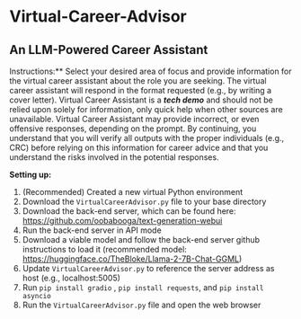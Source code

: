 # Virtual-Career-Advisor
## An LLM-Powered Career Assistant
Instructions:** Select your desired area of focus and provide information for the virtual career assistant about the role you are seeking. The virtual career assistant will respond in the format requested (e.g., by writing a cover letter). Virtual Career Assistant is a ***tech demo*** and should not be relied upon solely for information, only quick help when other sources are unavailable. Virtual Career Assistant may provide incorrect, or even offensive responses, depending on the prompt. By continuing, you understand that you will verify all outputs with the proper individuals (e.g., CRC) before relying on this information for career advice and that you understand the risks involved in the potential responses.

**Setting up:**
1. (Recommended) Created a new virtual Python environment
2. Download the `VirtualCareerAdvisor.py` file to your base directory
3. Download the back-end server, which can be found here: https://github.com/oobabooga/text-generation-webui
4. Run the back-end server in API mode
5. Download a viable model and follow the back-end server github instructions to load it (recommended model: https://huggingface.co/TheBloke/Llama-2-7B-Chat-GGML)
6. Update `VirtualCareerAdvisor.py` to reference the server address as host (e.g., localhost:5005)
7. Run `pip install gradio` , `pip install requests`, and `pip install asyncio`
8. Run the `VirtualCareerAdvisor.py` file and open the web browser
